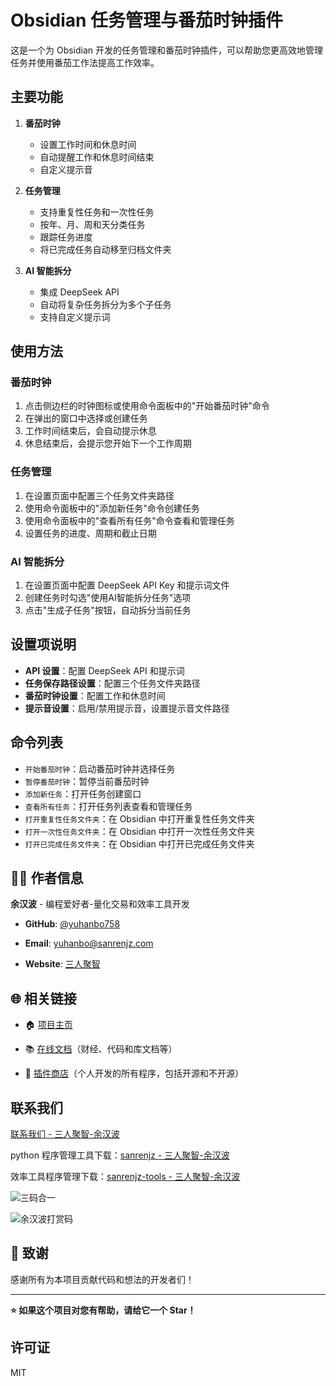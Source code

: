# Obsidian 任务管理与番茄时钟插件

这是一个为 Obsidian 开发的任务管理和番茄时钟插件，可以帮助您更高效地管理任务并使用番茄工作法提高工作效率。

## 主要功能

1. **番茄时钟**
   - 设置工作时间和休息时间
   - 自动提醒工作和休息时间结束
   - 自定义提示音

2. **任务管理**
   - 支持重复性任务和一次性任务
   - 按年、月、周和天分类任务
   - 跟踪任务进度
   - 将已完成任务自动移至归档文件夹

3. **AI 智能拆分**
   - 集成 DeepSeek API
   - 自动将复杂任务拆分为多个子任务
   - 支持自定义提示词

## 使用方法

### 番茄时钟

1. 点击侧边栏的时钟图标或使用命令面板中的"开始番茄时钟"命令
2. 在弹出的窗口中选择或创建任务
3. 工作时间结束后，会自动提示休息
4. 休息结束后，会提示您开始下一个工作周期

### 任务管理

1. 在设置页面中配置三个任务文件夹路径
2. 使用命令面板中的"添加新任务"命令创建任务
3. 使用命令面板中的"查看所有任务"命令查看和管理任务
4. 设置任务的进度、周期和截止日期

### AI 智能拆分

1. 在设置页面中配置 DeepSeek API Key 和提示词文件
2. 创建任务时勾选"使用AI智能拆分任务"选项
3. 点击"生成子任务"按钮，自动拆分当前任务

## 设置项说明

- **API 设置**：配置 DeepSeek API 和提示词
- **任务保存路径设置**：配置三个任务文件夹路径
- **番茄时钟设置**：配置工作和休息时间
- **提示音设置**：启用/禁用提示音，设置提示音文件路径

## 命令列表

- `开始番茄时钟`：启动番茄时钟并选择任务
- `暂停番茄时钟`：暂停当前番茄时钟
- `添加新任务`：打开任务创建窗口
- `查看所有任务`：打开任务列表查看和管理任务
- `打开重复性任务文件夹`：在 Obsidian 中打开重复性任务文件夹
- `打开一次性任务文件夹`：在 Obsidian 中打开一次性任务文件夹
- `打开已完成任务文件夹`：在 Obsidian 中打开已完成任务文件夹



## 👨‍💻 作者信息

**余汉波** - 编程爱好者-量化交易和效率工具开发

- **GitHub**: [@yuhanbo758](https://github.com/yuhanbo758)

- **Email**: yuhanbo@sanrenjz.com

- **Website**: [三人聚智](https://www.sanrenjz.com)

## 🌐 相关链接

- 🏠 [项目主页](https://www.sanrenjz.com)

- 📚 [在线文档](https://wd.sanrenjz.com)（财经、代码和库文档等）

- 🛒 [插件商店](https://jy.sanrenjz.com)（个人开发的所有程序，包括开源和不开源）


## 联系我们

[联系我们 - 三人聚智-余汉波](https://www.sanrenjz.com/contact_us/)

python 程序管理工具下载：[sanrenjz - 三人聚智-余汉波](https://www.sanrenjz.com/sanrenjz/)

效率工具程序管理下载：[sanrenjz-tools - 三人聚智-余汉波](https://www.sanrenjz.com/sanrenjz-tools/)

![三码合一](https://gdsx.sanrenjz.com/image/sanrenjz_yuhanbolh_yuhanbo758.png?imageSlim&t=1ab9b82c-e220-8022-beff-e265a194292a)

![余汉波打赏码](https://gdsx.sanrenjz.com/PicGo/%E6%89%93%E8%B5%8F%E7%A0%81500.png)

## 🙏 致谢

感谢所有为本项目贡献代码和想法的开发者们！

---
**⭐ 如果这个项目对您有帮助，请给它一个 Star！**


## 许可证

MIT

